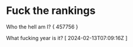 # Fuck the rankings

Who the hell am I?
{ 457756 }

What fucking year is it?
[ 2024-02-13T07:09:16Z ]
